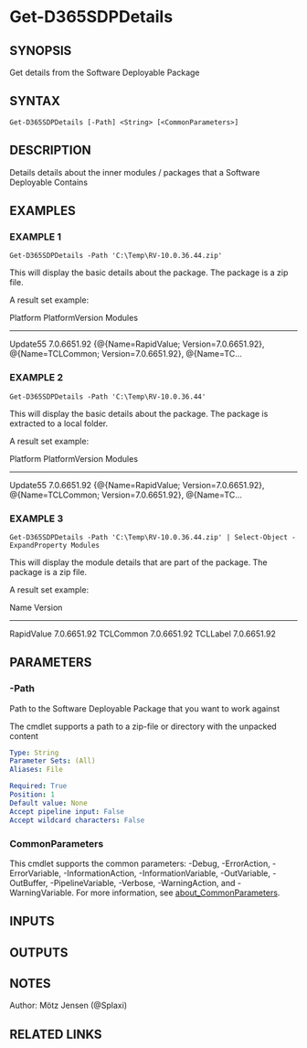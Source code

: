 ﻿---
external help file: d365fo.tools-help.xml
Module Name: d365fo.tools
online version:
schema: 2.0.0
---

# Get-D365SDPDetails

## SYNOPSIS
Get details from the Software Deployable Package

## SYNTAX

```
Get-D365SDPDetails [-Path] <String> [<CommonParameters>]
```

## DESCRIPTION
Details details about the inner modules / packages that a Software Deployable Contains

## EXAMPLES

### EXAMPLE 1
```
Get-D365SDPDetails -Path 'C:\Temp\RV-10.0.36.44.zip'
```

This will display the basic details about the package.
The package is a zip file.

A result set example:

Platform PlatformVersion Modules
-------- --------------- -------
Update55 7.0.6651.92     {@{Name=RapidValue; Version=7.0.6651.92}, @{Name=TCLCommon; Version=7.0.6651.92}, @{Name=TC...

### EXAMPLE 2
```
Get-D365SDPDetails -Path 'C:\Temp\RV-10.0.36.44'
```

This will display the basic details about the package.
The package is extracted to a local folder.

A result set example:

Platform PlatformVersion Modules
-------- --------------- -------
Update55 7.0.6651.92     {@{Name=RapidValue; Version=7.0.6651.92}, @{Name=TCLCommon; Version=7.0.6651.92}, @{Name=TC...

### EXAMPLE 3
```
Get-D365SDPDetails -Path 'C:\Temp\RV-10.0.36.44.zip' | Select-Object -ExpandProperty Modules
```

This will display the module details that are part of the package.
The package is a zip file.

A result set example:

Name       Version
----       -------
RapidValue 7.0.6651.92
TCLCommon  7.0.6651.92
TCLLabel   7.0.6651.92

## PARAMETERS

### -Path
Path to the Software Deployable Package that you want to work against

The cmdlet supports a path to a zip-file or directory with the unpacked content

```yaml
Type: String
Parameter Sets: (All)
Aliases: File

Required: True
Position: 1
Default value: None
Accept pipeline input: False
Accept wildcard characters: False
```

### CommonParameters
This cmdlet supports the common parameters: -Debug, -ErrorAction, -ErrorVariable, -InformationAction, -InformationVariable, -OutVariable, -OutBuffer, -PipelineVariable, -Verbose, -WarningAction, and -WarningVariable. For more information, see [about_CommonParameters](http://go.microsoft.com/fwlink/?LinkID=113216).

## INPUTS

## OUTPUTS

## NOTES
Author: Mötz Jensen (@Splaxi)

## RELATED LINKS
